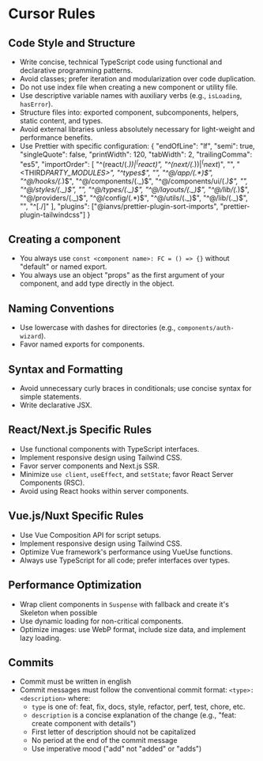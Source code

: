 # Cursor Rules

## Code Style and Structure

- Write concise, technical TypeScript code using functional and declarative programming patterns.
- Avoid classes; prefer iteration and modularization over code duplication.
- Do not use index file when creating a new component or utility file.
- Use descriptive variable names with auxiliary verbs (e.g., `isLoading`, `hasError`).
- Structure files into: exported component, subcomponents, helpers, static content, and types.
- Avoid external libraries unless absolutely necessary for light-weight and performance benefits.
- Use Prettier with specific configuration:
  {
  "endOfLine": "lf",
  "semi": true,
  "singleQuote": false,
  "printWidth": 120,
  "tabWidth": 2,
  "trailingComma": "es5",
  "importOrder": [
  "^(react/(._)$)|^(react$)",
  "^(next/(._)$)|^(next$)",
  "",
  "<THIRD*PARTY_MODULES>",
  "^types$",
  "",
  "^@/app/(.*)$",
  "^@/hooks/(.*)$",
  "^@/components/(._)$",
  "^@/components/ui/(._)$",
  "",
  "^@/styles/(._)$",
  "",
  "^@/types/(.\_)$",
  "^@/layouts/(._)$",
  "^@/lib/(._)$",
  "^@/providers/(._)$",
      "^@/config/(.*)$",
  "^@/utils/(._)$",
  "^@/lib/(._)$",
  "",
  "^[./]"
  ],
  "plugins": ["@ianvs/prettier-plugin-sort-imports", "prettier-plugin-tailwindcss"]
  }

## Creating a component

- You always use `const <component name>: FC = () => {}` without "default" or named export.
- You always use an object "props" as the first argument of your component, and add type directly in the object.

## Naming Conventions

- Use lowercase with dashes for directories (e.g., `components/auth-wizard`).
- Favor named exports for components.

## Syntax and Formatting

- Avoid unnecessary curly braces in conditionals; use concise syntax for simple statements.
- Write declarative JSX.

## React/Next.js Specific Rules

- Use functional components with TypeScript interfaces.
- Implement responsive design using Tailwind CSS.
- Favor server components and Next.js SSR.
- Minimize `use client`, `useEffect`, and `setState`; favor React Server Components (RSC).
- Avoid using React hooks within server components.

## Vue.js/Nuxt Specific Rules

- Use Vue Composition API for script setups.
- Implement responsive design using Tailwind CSS.
- Optimize Vue framework's performance using VueUse functions.
- Always use TypeScript for all code; prefer interfaces over types.

## Performance Optimization

- Wrap client components in `Suspense` with fallback and create it's Skeleton when possible
- Use dynamic loading for non-critical components.
- Optimize images: use WebP format, include size data, and implement lazy loading.

## Commits

- Commit must be written in english
- Commit messages must follow the conventional commit format: `<type>: <description>` where:
  - `type` is one of: feat, fix, docs, style, refactor, perf, test, chore, etc.
  - `description` is a concise explanation of the change (e.g., "feat: create component with details")
  - First letter of description should not be capitalized
  - No period at the end of the commit message
  - Use imperative mood ("add" not "added" or "adds")
